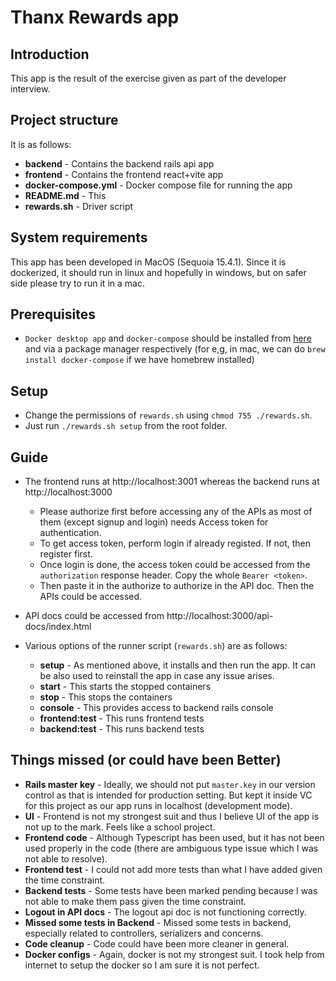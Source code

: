 # Thanx Rewards app

## Introduction
This app is the result of the exercise given as part of the 
developer interview.

## Project structure
It is as follows:
* **backend** - Contains the backend rails api app
* **frontend** - Contains the frontend react+vite app
* **docker-compose.yml** - Docker compose file for running the app
* **README.md** - This
* **rewards.sh** - Driver script


## System requirements
This app has been developed in MacOS (Sequoia 15.4.1). Since it is dockerized, it should run in linux and hopefully in windows, but on safer side please try to run it in a mac.

## Prerequisites
* `Docker desktop app` and `docker-compose` should be installed from [here](https://www.docker.com/products/docker-desktop/) and via a package manager respectively (for e,g, in mac, we can do `brew install docker-compose` if we have homebrew installed)

## Setup
* Change the permissions of `rewards.sh` using `chmod 755 ./rewards.sh`.
* Just run `./rewards.sh setup` from the root folder.

## Guide
* The frontend runs at http://localhost:3001 whereas the backend runs at http://localhost:3000
    *  Please authorize first before accessing any of the APIs as most of them (except signup and login) needs Access token for authentication.
    * To get access token, perform login if already registed. If not, then register first.
    * Once login is done, the access token could be accessed from the `authorization` response header. Copy the whole `Bearer <token>`.
    * Then paste it in the authorize to authorize in the API doc. Then the APIs could be accessed.  

* API docs could be accessed from http://localhost:3000/api-docs/index.html

* Various options of the runner script (`rewards.sh`) are as follows:
    * **setup** - As mentioned above, it installs and then run the app. It can be also used to reinstall the app in case any issue arises.
    * **start** - This starts the stopped containers
    * **stop** - This stops the containers
    * **console** - This provides access to backend rails console
    * **frontend:test** - This runs frontend tests
    * **backend:test** - This runs backend tests


## Things missed (or could have been Better)
* **Rails master key** - Ideally, we should not put `master.key` in our version control as that is intended for production setting. But kept it inside VC for this project as our app runs in localhost (development mode).
* **UI** - Frontend is not my strongest suit and thus I believe UI of the app is not up to the mark. Feels like a school project.
* **Frontend code** - Although Typescript has been used, but it has not been used properly in the code (there are ambiguous type issue which I was not able to resolve).
* **Frontend test** - I could not add more tests than what I have added given the time constraint.
* **Backend tests** - Some tests have been marked pending because I was not able to make them pass given the time constraint.
* **Logout in API docs** - The logout api doc is not functioning correctly.
* **Missed some tests in Backend** - Missed some tests in backend, especially related to controllers, serializers and concerns.
* **Code cleanup** - Code could have been more cleaner in general.
* **Docker configs** - Again, docker is not my strongest suit. I took help from internet to setup the docker so I am sure it is not perfect.








